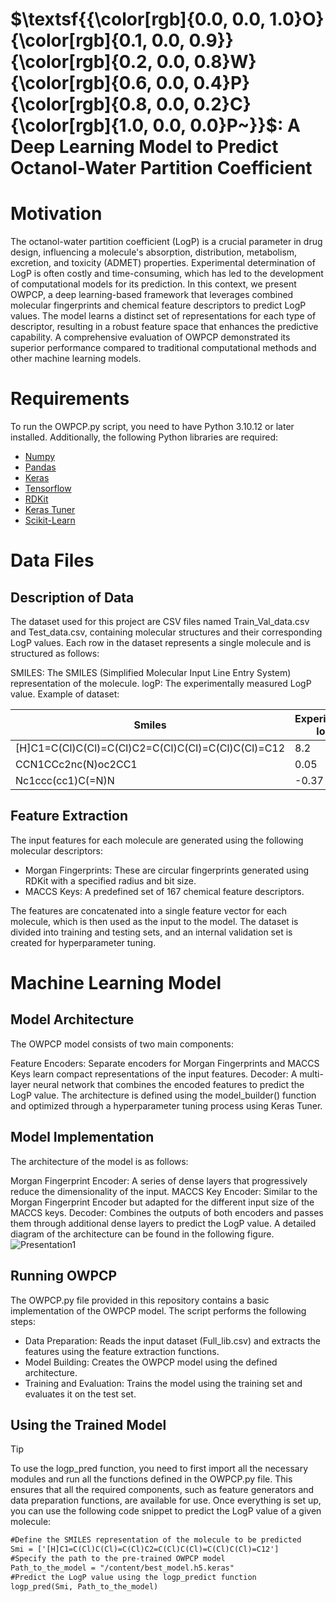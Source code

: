 # $\textsf{{\color[rgb]{0.0, 0.0, 1.0}O}{\color[rgb]{0.1, 0.0, 0.9}}{\color[rgb]{0.2, 0.0, 0.8}W}{\color[rgb]{0.6, 0.0, 0.4}P}{\color[rgb]{0.8, 0.0, 0.2}C}{\color[rgb]{1.0, 0.0, 0.0}P~}}$:  A Deep Learning Model to Predict Octanol-Water Partition Coefficient 
# Motivation 
The octanol-water partition coefficient (LogP) is a crucial parameter in drug design, influencing a molecule's absorption, distribution, metabolism, excretion, and toxicity (ADMET) properties. Experimental determination of LogP is often costly and time-consuming, which has led to the development of computational models for its prediction. In this context, we present OWPCP, a deep learning-based framework that leverages combined molecular fingerprints and chemical feature descriptors to predict LogP values. The model learns a distinct set of representations for each type of descriptor, resulting in a robust feature space that enhances the predictive capability. A comprehensive evaluation of OWPCP demonstrated its superior performance compared to traditional computational methods and other machine learning models.
# Requirements
To run the OWPCP.py script, you need to have Python 3.10.12 or later installed. Additionally, the following Python libraries are required:
- [Numpy](https://numpy.org/)
- [Pandas](https://pandas.pydata.org/)
- [Keras](https://keras.io/)
- [Tensorflow](https://www.tensorflow.org/)
- [RDKit](https://www.rdkit.org/)
- [Keras Tuner](https://keras.io/keras_tuner/)
- [Scikit-Learn](https://scikit-learn.org/stable/)
# Data Files
## Description of Data
The dataset used for this project are CSV files named Train_Val_data.csv and Test_data.csv, containing molecular structures and their corresponding LogP values. Each row in the dataset represents a single molecule and is structured as follows:

SMILES: The SMILES (Simplified Molecular Input Line Entry System) representation of the molecule.
logP: The experimentally measured LogP value.
Example of dataset:

|  Smiles | Experimental logP |
| ---- | -- |
| [H]C1=C(Cl)C(Cl)=C(Cl)C2=C(Cl)C(Cl)=C(Cl)C(Cl)=C12| 8.2 |
|  CCN1CCc2nc(N)oc2CC1	| 0.05 |
|  Nc1ccc(cc1)C(=N)N | -0.37 |


## Feature Extraction
The input features for each molecule are generated using the following molecular descriptors:

- Morgan Fingerprints: These are circular fingerprints generated using RDKit with a specified radius and bit size.
- MACCS Keys: A predefined set of 167 chemical feature descriptors.

The features are concatenated into a single feature vector for each molecule, which is then used as the input to the model. The dataset is divided into training and testing sets, and an internal validation set is created for hyperparameter tuning.


# Machine Learning Model
## Model Architecture

The OWPCP model consists of two main components:

Feature Encoders: Separate encoders for Morgan Fingerprints and MACCS Keys learn compact representations of the input features.
Decoder: A multi-layer neural network that combines the encoded features to predict the LogP value.
The architecture is defined using the model_builder() function and optimized through a hyperparameter tuning process using Keras Tuner.

## Model Implementation
The architecture of the model is as follows:

Morgan Fingerprint Encoder: A series of dense layers that progressively reduce the dimensionality of the input.
MACCS Key Encoder: Similar to the Morgan Fingerprint Encoder but adapted for the different input size of the MACCS keys.
Decoder: Combines the outputs of both encoders and passes them through additional dense layers to predict the LogP value.
A detailed diagram of the architecture can be found in the following figure.
![Presentation1](https://github.com/user-attachments/assets/9f8910ec-0475-4bb5-a6ae-4a56386640ed)

## Running OWPCP
The OWPCP.py file provided in this repository contains a basic implementation of the OWPCP model. The script performs the following steps:

- Data Preparation: Reads the input dataset (Full_lib.csv) and extracts the features using the feature extraction functions.
- Model Building: Creates the OWPCP model using the defined architecture.
- Training and Evaluation: Trains the model using the training set and evaluates it on the test set.

## Using the Trained Model
> [!TIP]
> To use the logp_pred function, you need to first import all the necessary modules and run all the functions defined in the OWPCP.py file. This ensures that all the required components, such as feature generators and data preparation functions, are available for use. Once everything is set up, you can use the following code snippet to predict the LogP value of a given molecule:

```diff
#Define the SMILES representation of the molecule to be predicted
Smi = ['[H]C1=C(Cl)C(Cl)=C(Cl)C2=C(Cl)C(Cl)=C(Cl)C(Cl)=C12']
#Specify the path to the pre-trained OWPCP model
Path_to_the_model = "/content/best_model.h5.keras"
#Predict the LogP value using the logp_predict function
logp_pred(Smi, Path_to_the_model)

```





